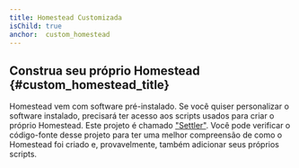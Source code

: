 ```yaml
---
title: Homestead Customizada
isChild: true
anchor:  custom_homestead
---
```


## Construa seu próprio Homestead {#custom_homestead_title}

Homestead vem com software pré-instalado. Se você quiser personalizar o software instalado, precisará ter acesso aos scripts usados ​​para criar o próprio Homestead. Este projeto é chamado ["Settler"][settler-url]. Você pode verificar o código-fonte desse projeto para ter uma melhor compreensão de como o Homestead foi criado e, provavelmente, também adicionar seus próprios scripts.

[settler-url]: https://github.com/laravel/settler